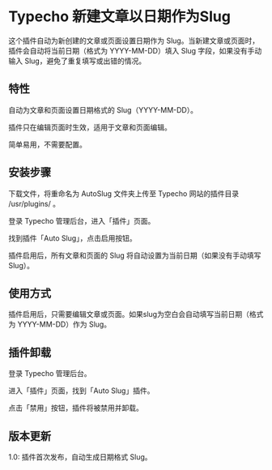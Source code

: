 # Typecho 新建文章以日期作为Slug


这个插件自动为新创建的文章或页面设置日期作为 Slug。当新建文章或页面时，插件会自动将当前日期（格式为 YYYY-MM-DD）填入 Slug 字段，如果没有手动输入 Slug，避免了重复填写或出错的情况。

## 特性
自动为文章和页面设置日期格式的 Slug（YYYY-MM-DD）。

插件只在编辑页面时生效，适用于文章和页面编辑。

简单易用，不需要配置。

## 安装步骤
下载文件，将重命名为 AutoSlug 文件夹上传至 Typecho 网站的插件目录 /usr/plugins/ 。

登录 Typecho 管理后台，进入「插件」页面。

找到插件「Auto Slug」，点击启用按钮。

插件启用后，所有文章和页面的 Slug 将自动设置为当前日期（如果没有手动填写 Slug）。

## 使用方式
插件启用后，只需要编辑文章或页面。如果slug为空白会自动填写当前日期（格式为 YYYY-MM-DD）作为 Slug。

## 插件卸载
登录 Typecho 管理后台。

进入「插件」页面，找到「Auto Slug」插件。

点击「禁用」按钮，插件将被禁用并卸载。

## 版本更新
1.0: 插件首次发布，自动生成日期格式 Slug。
